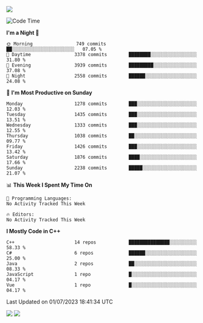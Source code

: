 ![](https://komarev.com/ghpvc/?username=lilpidgey&color=red)
<!--START_SECTION:waka-->
![Code Time](http://img.shields.io/badge/Code%20Time-1%2C491%20hrs%2018%20mins-blue)

**I'm a Night 🦉** 

```text
🌞 Morning                749 commits         ██░░░░░░░░░░░░░░░░░░░░░░░   07.05 % 
🌆 Daytime                3378 commits        ████████░░░░░░░░░░░░░░░░░   31.80 % 
🌃 Evening                3939 commits        █████████░░░░░░░░░░░░░░░░   37.08 % 
🌙 Night                  2558 commits        ██████░░░░░░░░░░░░░░░░░░░   24.08 % 
```
📅 **I'm Most Productive on Sunday** 

```text
Monday                   1278 commits        ███░░░░░░░░░░░░░░░░░░░░░░   12.03 % 
Tuesday                  1435 commits        ███░░░░░░░░░░░░░░░░░░░░░░   13.51 % 
Wednesday                1333 commits        ███░░░░░░░░░░░░░░░░░░░░░░   12.55 % 
Thursday                 1038 commits        ██░░░░░░░░░░░░░░░░░░░░░░░   09.77 % 
Friday                   1426 commits        ███░░░░░░░░░░░░░░░░░░░░░░   13.42 % 
Saturday                 1876 commits        ████░░░░░░░░░░░░░░░░░░░░░   17.66 % 
Sunday                   2238 commits        █████░░░░░░░░░░░░░░░░░░░░   21.07 % 
```


📊 **This Week I Spent My Time On** 

```text
💬 Programming Languages: 
No Activity Tracked This Week

🔥 Editors: 
No Activity Tracked This Week
```

**I Mostly Code in C++** 

```text
C++                      14 repos            ███████████████░░░░░░░░░░   58.33 % 
C#                       6 repos             ██████░░░░░░░░░░░░░░░░░░░   25.00 % 
Java                     2 repos             ██░░░░░░░░░░░░░░░░░░░░░░░   08.33 % 
JavaScript               1 repo              █░░░░░░░░░░░░░░░░░░░░░░░░   04.17 % 
Vue                      1 repo              █░░░░░░░░░░░░░░░░░░░░░░░░   04.17 % 
```




 Last Updated on 01/07/2023 18:41:34 UTC
<!--END_SECTION:waka-->
![](https://hit.yhype.me/github/profile?user_id=42968544)
![](https://komarev.com/ghpvc/?lilpidgey)

